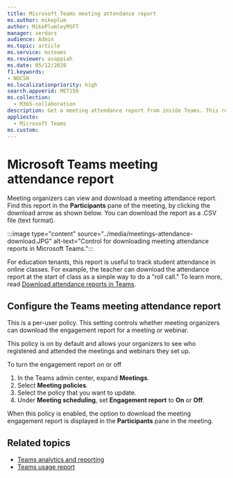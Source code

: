 ```yaml
---
title: Microsoft Teams meeting attendance report
ms.author: mikeplum
author: MikePlumleyMSFT
manager: serdars
audience: Admin
ms.topic: article
ms.service: msteams
ms.reviewer: asappiah
ms.date: 05/12/2020
f1.keywords:
- NOCSH
ms.localizationpriority: high
search.appverid: MET150
ms.collection: 
  - M365-collaboration
description: Get a meeting attendance report from inside Teams. This report complements the usage reports available from the Teams admin center.
appliesto: 
  - Microsoft Teams
ms.custom: 
---
```

# Microsoft Teams meeting attendance report

Meeting organizers can view and download a meeting attendance report. Find this report in the **Participants** pane of the meeting, by clicking the download arrow as shown below. You can download the report as a .CSV file (text format).

:::image type="content" source="../media/meetings-attendance-download.JPG" alt-text="Control for downloading meeting attendance reports in Microsoft Teams.":::

For education tenants, this report is useful to track student attendance in online classes. For example, the teacher can download the attendance report at the start of class as a simple way to do a "roll call." To learn more, read [Download attendance reports in Teams](https://support.office.com/article/ae7cf170-530c-47d3-84c1-3aedac74d310).

## Configure the Teams meeting attendance report

This is a per-user policy. This setting controls whether meeting organizers can download the engagement report for a meeting or webinar.

This policy is on by default and allows your organizers to see who registered and attended the meetings and webinars they set up. 

To turn the engagement report on or off
1. In the Teams admin center, expand **Meetings**.
1. Select **Meeting policies**.
1. Select the policy that you want to update.
1. Under **Meeting scheduling**, set **Engagement report** to **On** or **Off**.

When this policy is enabled, the option to download the meeting engagement report is displayed in the **Participants** pane in the meeting.

## Related topics

- [Teams analytics and reporting](teams-reporting-reference.md)
- [Teams usage report](teams-usage-report.md)
